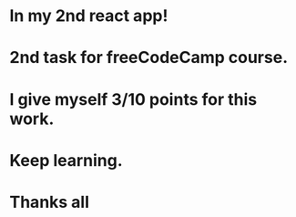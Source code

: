 # In my 2nd react app! 
# 2nd task for freeCodeCamp course. 
# I give myself 3/10 points for this work. 
# Keep learning.
# Thanks all
